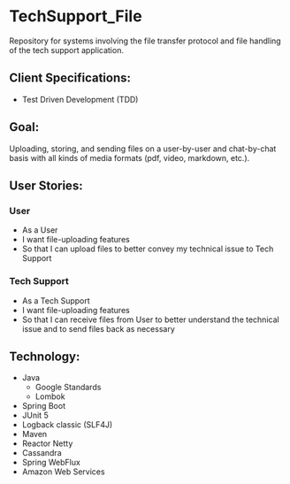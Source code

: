 # TechSupport_File
Repository for systems involving the file transfer protocol and file handling of the tech support application.


## Client Specifications:
- Test Driven Development (TDD)


## Goal:
Uploading, storing, and sending files on a user-by-user and chat-by-chat basis with all kinds of media formats (pdf, video, markdown, etc.).


## User Stories:
### User
- As a User
- I want file-uploading features
- So that I can upload files to better convey my technical issue to Tech Support

### Tech Support
- As a Tech Support
- I want file-uploading features
- So that I can receive files from User to better understand the technical issue and to send files back as necessary


## Technology:
- Java
   - Google Standards
   - Lombok
- Spring Boot
- JUnit 5
- Logback classic (SLF4J)
- Maven
- Reactor Netty
- Cassandra
- Spring WebFlux
- Amazon Web Services
